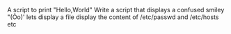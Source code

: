 A script to print "Hello,World"
Write a script that displays a confused smiley "(Ôo)'
lets display a file
display the content of /etc/passwd and /etc/hosts
etc
